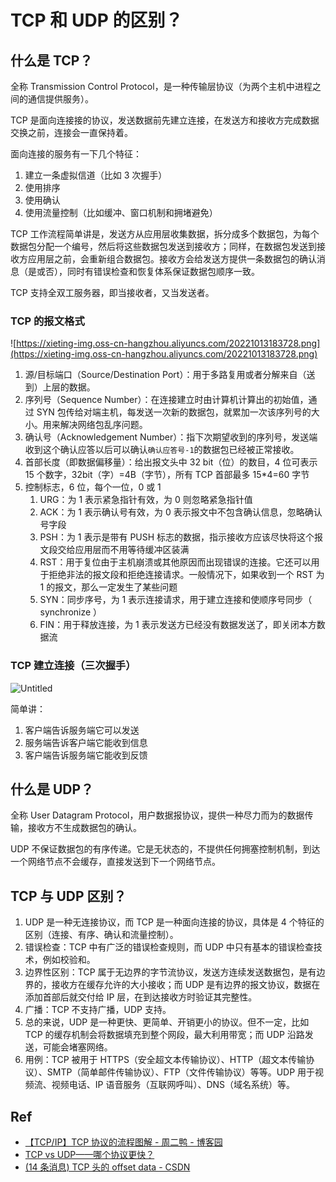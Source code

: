# TCP 和 UDP 的区别？


## 什么是 TCP？

全称 Transmission Control Protocol，是一种传输层协议（为两个主机中进程之间的通信提供服务）。

TCP 是面向连接接的协议，发送数据前先建立连接，在发送方和接收方完成数据交换之前，连接会一直保持着。

面向连接的服务有一下几个特征：

1.  建立一条虚拟信道（比如 3 次握手）
2.  使用排序
3.  使用确认
4.  使用流量控制（比如缓冲、窗口机制和拥堵避免）

TCP 工作流程简单讲是，发送方从应用层收集数据，拆分成多个数据包，为每个数据包分配一个编号，然后将这些数据包发送到接收方；同样，在数据包发送到接收方应用层之前，会重新组合数据包。接收方会给发送方提供一条数据包的确认消息（是或否），同时有错误检查和恢复体系保证数据包顺序一致。

TCP 支持全双工服务器，即当接收者，又当发送者。

### TCP 的报文格式

![https://xieting-img.oss-cn-hangzhou.aliyuncs.com/20221013183728.png](https://xieting-img.oss-cn-hangzhou.aliyuncs.com/20221013183728.png)

1.  源/目标端口（Source/Destination Port）：用于多路复用或者分解来自（送到）上层的数据。
2.  序列号（Sequence Number）：在连接建立时由计算机计算出的初始值，通过 SYN 包传给对端主机，每发送一次新的数据包，就累加一次该序列号的大小。用来解决网络包乱序问题。
3.  确认号（Acknowledgement Number）：指下次期望收到的序列号，发送端收到这个确认应答以后可以确认`确认应答号-1`的数据包已经被正常接收。
4.  首部长度（即数据偏移量）：给出报文头中 32 bit（位）的数目，4 位可表示 15 个数字，32bit（字）=4B（字节），所有 TCP 首部最多 15\*4=60 字节
5.  控制标志，6 位，每个一位，0 或 1
    1.  URG：为 1 表示紧急指针有效，为 0 则忽略紧急指针值
    2.  ACK：为 1 表示确认号有效，为 0 表示报文中不包含确认信息，忽略确认号字段
    3.  PSH：为 1 表示是带有 PUSH 标志的数据，指示接收方应该尽快将这个报文段交给应用层而不用等待缓冲区装满
    4.  RST：用于复位由于主机崩溃或其他原因而出现错误的连接。它还可以用于拒绝非法的报文段和拒绝连接请求。一般情况下，如果收到一个 RST 为 1 的报文，那么一定发生了某些问题
    5.  SYN：同步序号，为 1 表示连接请求，用于建立连接和使顺序号同步（ synchronize ）
    6.  FIN：用于释放连接，为 1 表示发送方已经没有数据发送了，即关闭本方数据流

### TCP 建立连接（三次握手）

![Untitled](https://xieting-img.oss-cn-hangzhou.aliyuncs.com/jsljfljlwfejjwfp.png)

简单讲：

1.  客户端告诉服务端它可以发送
2.  服务端告诉客户端它能收到信息
3.  客户端告诉服务端它能收到反馈

## 什么是 UDP？

全称 User Datagram Protocol，用户数据报协议，提供一种尽力而为的数据传输，接收方不生成数据包的确认。

UDP 不保证数据包的有序传递。它是无状态的，不提供任何拥塞控制机制，到达一个网络节点不会缓存，直接发送到下一个网络节点。

## TCP 与 UDP 区别？

1.  UDP 是一种无连接协议，而 TCP 是一种面向连接的协议，具体是 4 个特征的区别（连接、有序、确认和流量控制）。
2.  错误检查：TCP 中有广泛的错误检查规则，而 UDP 中只有基本的错误检查技术，例如校验和。
3.  边界性区别：TCP 属于无边界的字节流协议，发送方连续发送数据包，是有边界的，接收方在缓存允许的大小接收；而 UDP 是有边界的报文协议，数据在添加首部后就交付给 IP 层，在到达接收方时验证其完整性。
4.  广播：TCP 不支持广播，UDP 支持。
5.  总的来说，UDP 是一种更快、更简单、开销更小的协议。但不一定，比如 TCP 的缓存机制会将数据填充到整个网段，最大利用带宽；而 UDP 沿路发送，可能会堵塞网络。
6.  用例：TCP 被用于 HTTPS（安全超文本传输协议）、HTTP（超文本传输协议）、SMTP（简单邮件传输协议）、FTP（文件传输协议）等等。UDP 用于视频流、视频电话、IP 语音服务（互联网呼叫）、DNS（域名系统）等。

## Ref

- [【TCP/IP】TCP 协议的流程图解 - 周二鸭 - 博客园](https://www.cnblogs.com/jojop/p/14111160.html)
- [TCP vs UDP——哪个协议更快？](https://chinese.freecodecamp.org/news/tcp-vs-udp-which-is-faster/)
- [(14 条消息) TCP 头的 offset data - CSDN](https://www.csdn.net/tags/MtTaAgysMzIxMDIxLWJsb2cO0O0O.html)

